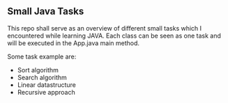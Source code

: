 ## Small Java Tasks

This repo shall serve as an overview of different small tasks which I encountered while learning JAVA.
Each class can be seen as one task and will be executed in the App.java main method.

Some task example are:
- Sort algorithm
- Search algorithm
- Linear datastructure
- Recursive approach
